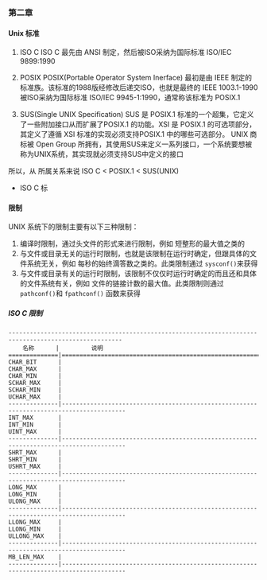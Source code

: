 ### 第二章

#### Unix 标准

1. ISO C 
    ISO C 最先由 ANSI 制定，然后被ISO采纳为国际标准 ISO/IEC 9899:1990
    
2. POSIX
    POSIX(Portable Operator System Inerface) 最初是由 IEEE 制定的标准族。该标准的1988版经修改后递交ISO，也就是最终的 IEEE 1003.1-1990 被ISO采纳为国际标准 ISO/IEC 9945-1:1990，通常称该标准为 POSIX.1 

3. SUS(Single UNIX Specification)
    SUS 是 POSIX.1 标准的一个超集，它定义了一些附加接口从而扩展了POSIX.1 的功能。XSI 是 POSIX.1 的可选项部分，其定义了遵循 XSI 标准的实现必须支持POSIX.1 中的哪些可选部分。 UNIX 商标被 Open Group 所拥有，其使用SUS来定义一系列接口，一个系统要想被称为UNIX系统，其实现就必须支持SUS中定义的接口
    
所以，从 所属关系来说 ISO C < POSIX.1 < SUS(UNIX)

* ISO C 标


#### 限制
UNIX 系统下的限制主要有以下三种限制：

1. 编译时限制，通过头文件的形式来进行限制，例如 短整形的最大值之类的
2. 与文件或目录无关的运行时限制，也就是该限制在运行时确定，但跟具体的文件系统无关，例如 每秒的始终滴答数之类的。此类限制通过 `sysconf()`来获得
3. 与文件或目录有关的运行时限制，该限制不仅仅时运行时确定的而且还和具体的文件系统有关，例如 文件的链接计数的最大值。此类限制则通过 `pathconf()`和 `fpathconf()` 函数来获得


##### ISO C 限制

```
------------------------------------------------------------------------------------------------------
    名称      |         说明
==============|========================================================================================
CHAR_BIT      |                                                                                              
CHAR_MAX      |                                                                                             
CHAR_MIN      |                                                                                             
SCHAR_MAX     |                                                                                              
SCHAR_MIN     |                                                                                              
UCHAR_MAX     |                                                                                              
--------------|----------------------------------------------------------------------------------------
INT_MAX       |                                                                                            
INT_MIN       |                                                                                            
UINT_MAX      |                                                                                             
--------------|----------------------------------------------------------------------------------------
SHRT_MAX      |                                                                                             
SHRT_MIN      |                                                                                             
USHRT_MAX     |                                                                                              
--------------|----------------------------------------------------------------------------------------
LONG_MAX      |                                                                                             
LONG_MIN      |                                                                                             
ULONG_MAX     |                                                                                              
--------------|----------------------------------------------------------------------------------------
LLONG_MAX     |                                                                                              
LLONG_MIN     |                                                                                              
ULLONG_MAX    |                                                                                               
--------------|----------------------------------------------------------------------------------------
MB_LEN_MAX    |                                                                                               
--------------|----------------------------------------------------------------------------------------

```
